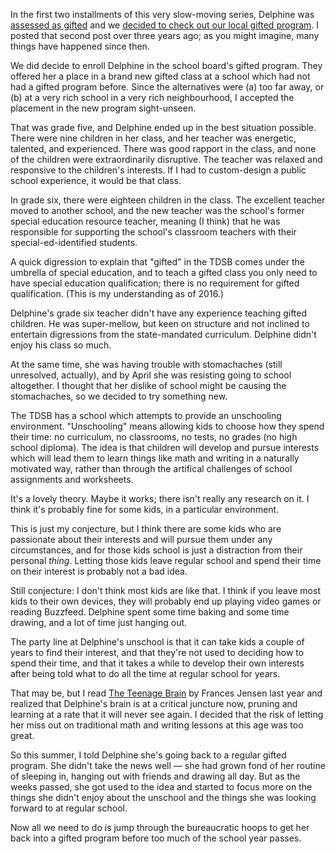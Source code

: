 <!--
.. title: Update on Gifted 3: An Unschooling Experiment
.. date: 2016-09-08 11:48:18
.. author: Amy Brown
-->

In the first two installments of this very slow-moving series, Delphine was <a href="https://weblog.latte.ca/delphine/gifted.html">assessed as gifted</a> and we <a href="https://weblog.latte.ca/delphine/giftedtwo.html">decided to check out our local gifted program</a>. I posted that second post over three years ago; as you might imagine, many things have happened since then.

<!-- TEASER_END -->

We did decide to enroll Delphine in the school board's gifted program. They offered her a place in a brand new gifted class at a school which had not had a gifted program before. Since the alternatives were (a) too far away, or (b) at a very rich school in a very rich neighbourhood, I accepted the placement in the new program sight-unseen. 

That was grade five, and Delphine ended up in the best situation possible. There were nine children in her class, and her teacher was energetic, talented, and experienced. There was good rapport in the class, and none of the children were extraordinarily disruptive. The teacher was relaxed and responsive to the children's interests. If I had to custom-design a public school experience, it would be that class.

In grade six, there were eighteen children in the class. The excellent teacher moved to another school, and the new teacher was the school's former special education resource teacher, meaning (I think) that he was responsible for supporting the school's classroom teachers with their special-ed-identified students.

A quick digression to explain that "gifted" in the TDSB comes under the umbrella of special education, and to teach a gifted class you only need to have special education qualification; there is no requirement for gifted qualification. (This is my understanding as of 2016.)

Delphine's grade six teacher didn't have any experience teaching gifted children. He was super-mellow, but keen on structure and not inclined to entertain digressions from the state-mandated curriculum. Delphine didn't enjoy his class so much.

At the same time, she was having trouble with stomachaches (still unresolved, actually), and by April she was resisting going to school altogether. I thought that her dislike of school might be causing the stomachaches, so we decided to try something new.

The TDSB has a school which attempts to provide an unschooling environment. "Unschooling" means allowing kids to choose how they spend their time: no curriculum, no classrooms, no tests, no grades (no high school diploma). The idea is that children will develop and pursue interests which will lead them to learn things like math and writing in a naturally motivated way, rather than through the artifical challenges of school assignments and worksheets.

It's a lovely theory. Maybe it works; there isn't really any research on it. I think it's probably fine for some kids, in a particular environment. 

This is just my conjecture, but I think there are some kids who are passionate about their interests and will pursue them under any circumstances, and for those kids school is just a distraction from their personal <em>thing</em>. Letting those kids leave regular school and spend their time on their interest is probably not a bad idea.

Still conjecture: I don't think most kids are like that. I think if you leave most kids to their own devices, they will probably end up playing video games or reading Buzzfeed. Delphine spent some time baking and some time drawing, and a lot of time just hanging out. 

The party line at Delphine's unschool is that it can take kids a couple of years to find their interest, and that they're not used to deciding how to spend their time, and that it takes a while to develop their own interests after being told what to do all the time at regular school for years. 

That may be, but I read <a href="http://www.goodreads.com/book/show/18964642-the-teenage-brain">The Teenage Brain</a> by Frances Jensen last year and realized that Delphine's brain is at a critical juncture now, pruning and learning at a rate that it will never see again. I decided that the risk of letting her miss out on traditional math and writing lessons at this age was too great.

So this summer, I told Delphine she's going back to a regular gifted program. She didn't take the news well &mdash; she had grown fond of her routine of sleeping in, hanging out with friends and drawing all day. But as the weeks passed, she got used to the idea and started to focus more on the things she didn't enjoy about the unschool and the things she was looking forward to at regular school.

Now all we need to do is jump through the bureaucratic hoops to get her back into a gifted program before too much of the school year passes.

